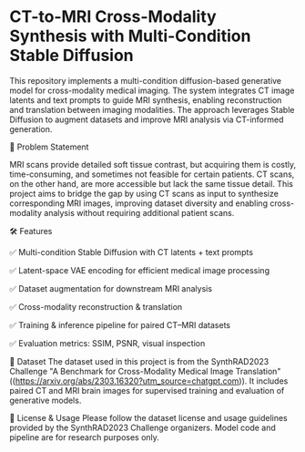﻿# CT-to-MRI Cross-Modality Synthesis with Multi-Condition Stable Diffusion
This repository implements a multi-condition diffusion-based generative model for cross-modality medical imaging.
The system integrates CT image latents and text prompts to guide MRI synthesis, enabling reconstruction and translation between imaging modalities.
The approach leverages Stable Diffusion to augment datasets and improve MRI analysis via CT-informed generation.

🧠 Problem Statement

MRI scans provide detailed soft tissue contrast, but acquiring them is costly, time-consuming, and sometimes not feasible for certain patients. CT scans, on the other hand, are more accessible but lack the same tissue detail.
This project aims to bridge the gap by using CT scans as input to synthesize corresponding MRI images, improving dataset diversity and enabling cross-modality analysis without requiring additional patient scans.

🛠 Features

✅ Multi-condition Stable Diffusion with CT latents + text prompts

✅ Latent-space VAE encoding for efficient medical image processing

✅ Dataset augmentation for downstream MRI analysis

✅ Cross-modality reconstruction & translation

✅ Training & inference pipeline for paired CT–MRI datasets

✅ Evaluation metrics: SSIM, PSNR, visual inspection

📂 Dataset
The dataset used in this project is from the SynthRAD2023 Challenge
"A Benchmark for Cross-Modality Medical Image Translation" ((https://arxiv.org/abs/2303.16320?utm_source=chatgpt.com)).
It includes paired CT and MRI brain images for supervised training and evaluation of generative models.

📄 License & Usage
Please follow the dataset license and usage guidelines provided by the SynthRAD2023 Challenge organizers.
Model code and pipeline are for research purposes only.



